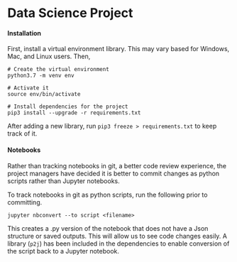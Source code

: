 # Data Science Project

#### Installation
First, install a virtual environment library.
This may vary based for Windows, Mac, and Linux users.
Then,
```
# Create the virtual environment
python3.7 -m venv env

# Activate it
source env/bin/activate

# Install dependencies for the project
pip3 install --upgrade -r requirements.txt
```

After adding a new library, run 
`pip3 freeze > requirements.txt` 
to keep track of it.

#### Notebooks
Rather than tracking notebooks in git, a better code review experience,
the project managers
have decided it is better to commit changes as python scripts
rather than Jupyter notebooks.

To track notebooks in git as python scripts, run the following prior to committing.
```
jupyter nbconvert --to script <filename>
```
This creates a .py version of the notebook that does not have a 
Json structure or saved outputs. This will allow us to see code changes easily.
A library (`p2j`) has been included in the dependencies to enable
conversion of the script back to a Jupyter notebook.